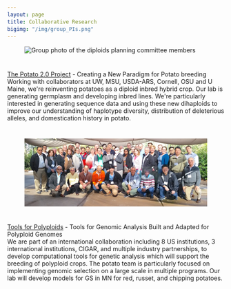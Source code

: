 ```yaml
---
layout: page
title: Collaborative Research
bigimg: "/img/group_PIs.png"
---
```


<figure>
<div style="float: center; padding-bottom: 25px">
	<img src="/img/diploid_planning_photo.jpg" width="600" alt="Group photo of the diploids planning committee members" align="center">
</div>
</figure>

[The Potato 2.0 Project](https://potatov2.github.io/) - Creating a New Paradigm for Potato breeding
<br/>
Working with collaborators at UW, MSU, USDA-ARS, Cornell, OSU and U Maine, we're reinventing potatoes as a diploid inbred hybrid crop. Our lab is generating germplasm and developing inbred lines.  We're particularly interested in generating sequence data and using these new dihaploids to improve our understanding of haplotype diversity, distribution of deleterious alleles, and domestication history in potato.

<figure>
<div style="float: center; padding-top: 25px; padding-bottom: 25px">
	<img src="/img/polyploid_tools_meeting.png" width="600" alt="Photos of the members of the polyploid tools group" align="center">
</div>
</figure>

[Tools for Polyploids](https://www.polyploids.org/) - Tools for Genomic Analysis Built and Adapted for Polyploid Genomes
<br/>
We are part of an international collaboration including 8 US institutions, 3 international institutions, CIGAR, and multiple industry partnerships, to develop computational tools for genetic analysis which will support the breeding of polyploid crops.  The potato team is particularly focused on implementing genomic selection on a large scale in multiple programs. Our lab will develop models for GS in MN for red, russet, and chipping potatoes.